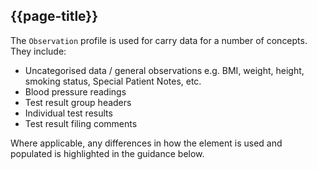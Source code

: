 ## {{page-title}}

The `Observation` profile is used for carry data for a number of concepts. They include:
- Uncategorised data / general observations e.g. BMI, weight, height, smoking status, Special Patient Notes, etc.
- Blood pressure readings
- Test result group headers
- Individual test results
- Test result filing comments

Where applicable, any differences in how the element is used and populated is highlighted in the guidance below.